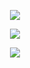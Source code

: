 <div align='center'>

![](https://github-readme-stats.vercel.app/api?username=Joyuv&theme=blue-green&hide_border=false&include_all_commits=false&count_private=false)<br/>
  
![](https://streak-stats.demolab.com/?user=Joyuv&theme=blue-green)<br/>
  
![](https://github-readme-stats.vercel.app/api/top-langs/?username=Joyuv&theme=blue-green&hide_border=false&include_all_commits=false&count_private=false&layout=pie)

</div>


